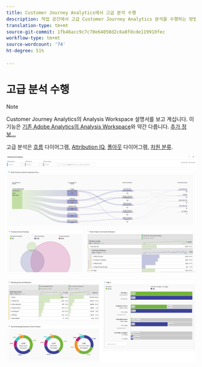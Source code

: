 ```yaml
---
title: Customer Journey Analytics에서 고급 분석 수행
description: 작업 공간에서 고급 Customer Journey Analytics 분석을 수행하는 방법에 대해 설명합니다.
translation-type: tm+mt
source-git-commit: 1fb46acc9c7c70e64058d2c6a8fdcde119910fec
workflow-type: tm+mt
source-wordcount: '74'
ht-degree: 51%

---
```



# 고급 분석 수행

>[!NOTE]
>
>Customer Journey Analytics의 Analysis Workspace 설명서를 보고 계십니다. 이 기능은 [기존 Adobe Analytics의 Analysis Workspace](https://docs.adobe.com/content/help/ko-KR/analytics/analyze/analysis-workspace/home.html)와 약간 다릅니다. [추가 정보...](/help/getting-started/cja-aa.md)

고급 분석은 [흐름](/help/analysis-workspace/visualizations/c-flow/flow.md) 다이어그램, [Attribution IQ](/help/analysis-workspace/attribution/overview.md), [폴아웃](/help/analysis-workspace/visualizations/fallout/fallout-flow.md) 다이어그램, [차원 분류](/help/components/dimensions/t-breakdown-fa.md).

![작업 영역 스크린샷 1](assets/cja-adv-analysis1.png)

![작업 영역 스크린샷 2](assets/cja-adv-analysis2.png)
